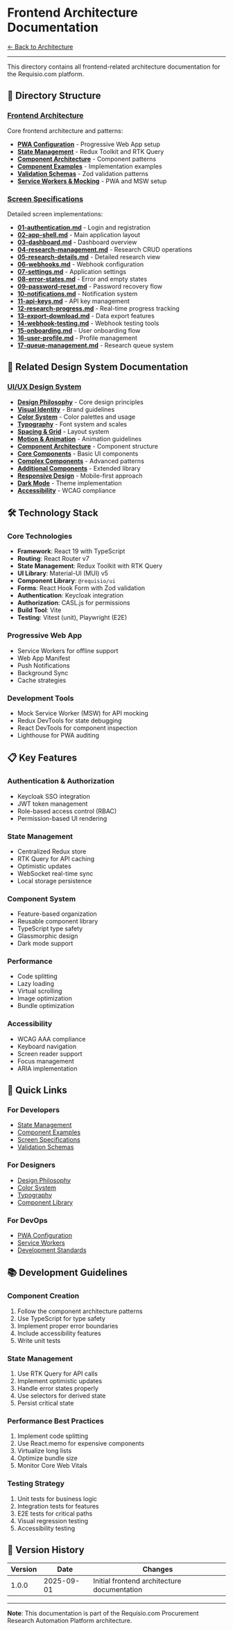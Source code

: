 # Frontend Architecture Documentation

[← Back to Architecture](../README.md)

---

This directory contains all frontend-related architecture documentation for the Requisio.com platform.

## 📁 Directory Structure

### [Frontend Architecture](../frontend-architecture/)
Core frontend architecture and patterns:
- **[PWA Configuration](../frontend-architecture/01-pwa-configuration.md)** - Progressive Web App setup
- **[State Management](../frontend-architecture/02-state-management.md)** - Redux Toolkit and RTK Query
- **[Component Architecture](../frontend-architecture/03-component-architecture.md)** - Component patterns
- **[Component Examples](../frontend-architecture/04-component-examples.md)** - Implementation examples
- **[Validation Schemas](../frontend-architecture/05-validation-schemas.md)** - Zod validation patterns
- **[Service Workers & Mocking](../frontend-architecture/11-service-workers.md)** - PWA and MSW setup

### [Screen Specifications](./screens/)
Detailed screen implementations:
- **[01-authentication.md](./screens/01-authentication.md)** - Login and registration
- **[02-app-shell.md](./screens/02-app-shell.md)** - Main application layout
- **[03-dashboard.md](./screens/03-dashboard.md)** - Dashboard overview
- **[04-research-management.md](./screens/04-research-management.md)** - Research CRUD operations
- **[05-research-details.md](./screens/05-research-details.md)** - Detailed research view
- **[06-webhooks.md](./screens/06-webhooks.md)** - Webhook configuration
- **[07-settings.md](./screens/07-settings.md)** - Application settings
- **[08-error-states.md](./screens/08-error-states.md)** - Error and empty states
- **[09-password-reset.md](./screens/09-password-reset.md)** - Password recovery flow
- **[10-notifications.md](./screens/10-notifications.md)** - Notification system
- **[11-api-keys.md](./screens/11-api-keys.md)** - API key management
- **[12-research-progress.md](./screens/12-research-progress.md)** - Real-time progress tracking
- **[13-export-download.md](./screens/13-export-download.md)** - Data export features
- **[14-webhook-testing.md](./screens/14-webhook-testing.md)** - Webhook testing tools
- **[15-onboarding.md](./screens/15-onboarding.md)** - User onboarding flow
- **[16-user-profile.md](./screens/16-user-profile.md)** - Profile management
- **[17-queue-management.md](./screens/17-queue-management.md)** - Research queue system

## 🎨 Related Design System Documentation

### [UI/UX Design System](../ui/)
- **[Design Philosophy](../ui/01-design-philosophy.md)** - Core design principles
- **[Visual Identity](../ui/02-visual-identity.md)** - Brand guidelines
- **[Color System](../ui/03-color-system.md)** - Color palettes and usage
- **[Typography](../ui/04-typography.md)** - Font system and scales
- **[Spacing & Grid](../ui/05-spacing-grid.md)** - Layout system
- **[Motion & Animation](../ui/06-motion-animation.md)** - Animation guidelines
- **[Component Architecture](../ui/07-component-architecture.md)** - Component structure
- **[Core Components](../ui/08-core-components.md)** - Basic UI components
- **[Complex Components](../ui/09-complex-components.md)** - Advanced patterns
- **[Additional Components](../ui/09b-additional-components.md)** - Extended library
- **[Responsive Design](../ui/10-responsive-design.md)** - Mobile-first approach
- **[Dark Mode](../ui/11-dark-mode.md)** - Theme implementation
- **[Accessibility](../ui/12-accessibility.md)** - WCAG compliance

## 🛠 Technology Stack

### Core Technologies
- **Framework**: React 19 with TypeScript
- **Routing**: React Router v7
- **State Management**: Redux Toolkit with RTK Query
- **UI Library**: Material-UI (MUI) v5
- **Component Library**: `@requisio/ui`
- **Forms**: React Hook Form with Zod validation
- **Authentication**: Keycloak integration
- **Authorization**: CASL.js for permissions
- **Build Tool**: Vite
- **Testing**: Vitest (unit), Playwright (E2E)

### Progressive Web App
- Service Workers for offline support
- Web App Manifest
- Push Notifications
- Background Sync
- Cache strategies

### Development Tools
- Mock Service Worker (MSW) for API mocking
- Redux DevTools for state debugging
- React DevTools for component inspection
- Lighthouse for PWA auditing

## 📋 Key Features

### Authentication & Authorization
- Keycloak SSO integration
- JWT token management
- Role-based access control (RBAC)
- Permission-based UI rendering

### State Management
- Centralized Redux store
- RTK Query for API caching
- Optimistic updates
- WebSocket real-time sync
- Local storage persistence

### Component System
- Feature-based organization
- Reusable component library
- TypeScript type safety
- Glassmorphic design
- Dark mode support

### Performance
- Code splitting
- Lazy loading
- Virtual scrolling
- Image optimization
- Bundle optimization

### Accessibility
- WCAG AAA compliance
- Keyboard navigation
- Screen reader support
- Focus management
- ARIA implementation

## 🔗 Quick Links

### For Developers
- [State Management](../frontend-architecture/02-state-management.md)
- [Component Examples](../frontend-architecture/04-component-examples.md)
- [Screen Specifications](./screens/)
- [Validation Schemas](../frontend-architecture/05-validation-schemas.md)

### For Designers
- [Design Philosophy](../ui/01-design-philosophy.md)
- [Color System](../ui/03-color-system.md)
- [Typography](../ui/04-typography.md)
- [Component Library](../ui/08-core-components.md)

### For DevOps
- [PWA Configuration](../frontend-architecture/01-pwa-configuration.md)
- [Service Workers](../frontend-architecture/11-service-workers.md)
- [Development Standards](../platform-standards/02-development-standards.md)

## 📚 Development Guidelines

### Component Creation
1. Follow the component architecture patterns
2. Use TypeScript for type safety
3. Implement proper error boundaries
4. Include accessibility features
5. Write unit tests

### State Management
1. Use RTK Query for API calls
2. Implement optimistic updates
3. Handle error states properly
4. Use selectors for derived state
5. Persist critical state

### Performance Best Practices
1. Implement code splitting
2. Use React.memo for expensive components
3. Virtualize long lists
4. Optimize bundle size
5. Monitor Core Web Vitals

### Testing Strategy
1. Unit tests for business logic
2. Integration tests for features
3. E2E tests for critical paths
4. Visual regression testing
5. Accessibility testing

## 📖 Version History

| Version | Date | Changes |
|---------|------|---------|
| 1.0.0 | 2025-09-01 | Initial frontend architecture documentation |

---

**Note**: This documentation is part of the Requisio.com Procurement Research Automation Platform architecture.